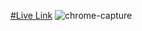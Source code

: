 [#Live Link](https://menu-vanilla-js.netlify.app/)
![chrome-capture](https://user-images.githubusercontent.com/57871796/144831696-777973a1-09b0-4567-9b78-9cffcff05530.gif)
